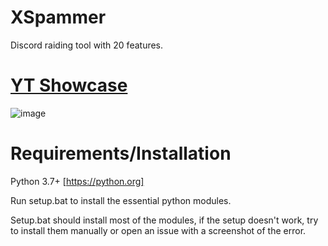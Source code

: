 # XSpammer

Discord raiding tool with 20 features.


# [YT Showcase](https://www.youtube.com/watch?v=NMCPKZmYvFA)

![image](https://user-images.githubusercontent.com/68393764/151676901-8ca832af-b6fe-41f8-8670-7eac5bd6e942.png)


# Requirements/Installation

Python 3.7+ [https://python.org]

Run setup.bat to install the essential python modules.

Setup.bat should install most of the modules, if the setup doesn't work, try to install them manually or open an issue with a screenshot of the error.
